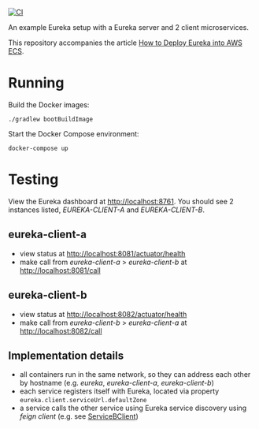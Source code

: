 [![CI](https://github.com/tkgregory/eureka-example/actions/workflows/gradle.yml/badge.svg)](https://github.com/tkgregory/eureka-example/actions/workflows/gradle.yml)

An example Eureka setup with a Eureka server and 2 client microservices. 

This repository accompanies the article [How to Deploy Eureka into AWS ECS](https://tomgregory.com/how-to-deploy-eureka-into-aws-ecs/).

# Running

Build the Docker images:

`./gradlew bootBuildImage`

Start the Docker Compose environment:

`docker-compose up`

# Testing

View the Eureka dashboard at [http://localhost:8761](http://localhost:8761).
You should see 2 instances listed, *EUREKA-CLIENT-A* and *EUREKA-CLIENT-B*.

## eureka-client-a
* view status at [http://localhost:8081/actuator/health](http://localhost:8081/actuator/health)
* make call from *eureka-client-a* > *eureka-client-b* at [http://localhost:8081/call](http://localhost:8081/call)

## eureka-client-b
* view status at [http://localhost:8082/actuator/health](http://localhost:8082/actuator/health)
* make call from *eureka-client-b* > *eureka-client-a* at [http://localhost:8082/call](http://localhost:8082/call)

## Implementation details

* all containers run in the same network, so they can address each other by hostname (e.g. *eureka*, *eureka-client-a*, *eureka-client-b*)
* each service registers itself with Eureka, located via property `eureka.client.serviceUrl.defaultZone`
* a service calls the other service using Eureka service discovery using *feign client* (e.g. see [ServiceBClient](eureka-client-a\src\main\java\com\tomgregory\eurekaexample\ServiceBClient.javajava/com/tomgregory/eurekaexample/ServiceBClient.java))

